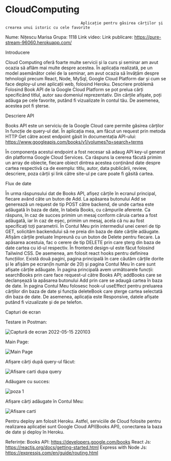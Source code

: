 # CloudComputing

                                     Aplicație pentru găsirea cărților și crearea unui istoric cu cele favorite

Nume: Nițescu Marisa
Grupa: 1118
Link video: 
Link publicare: https://pure-stream-96060.herokuapp.com/

Introducere

Cloud Computing oferă foarte multe servicii și la curs și seminar am avut ocazia să aflăm mai multe despre acestea. În aplicația realizată, pe un model asemănător celei de la seminar, am avut ocazia să învățăm despre tehnologii precum React, Node, MySql, Google Cloud Platform dar și cum se face deploy-ul unei aplicații web, folosind Heroku. 
Descriere problemă
Folosind Book API de la Google Cloud Platform se pot prelua cărți specificând titlul, autor sau domeniul reprezentativ. Din cărțile afișate, poți adăuga pe cele favorite, putând fi vizualizate în contul tău. De asemenea, acestea pot fi șterse.  

Descriere API

Books API este un serviciu de la Google Cloud care permite găsirea cărților în funcție de query-ul dat.
În aplicația mea, am făcut un request prin metoda HTTP Get către acest endpoint găsit în documentația API-ului:
https://www.googleapis.com/books/v1/volumes?q=search+terms

În componența acestui endpoint a fost necesar să adaug API key-ul generat din platforma Google Cloud Services. Ca răspuns la cererea făcută primim un array de obiecte, fiecare obiect dintrea acestea conținând date despre cartea respectivă ca de exemplu: titlu, autor, data publicării, review, descriere, poza cărții și link către site-ul pe care poate fi găsită cartea. 
  
Flux de date

În urma răspunsului dat de Books API, afișez cărțile în ecranul principal, fiecare având câte un buton de Add. La apăsarea butonului Add se generează un request de tip POST către backend, de unde cartea este adăugată în baza de date, în tabela Books, cu câmpurile aferente. 
Ca răspuns, în caz de succes primim un mesaj conform căruia cartea a fost adăugată, iar în caz de eșec, primim un mesaj, acela că nu au fost specificați toți parametrii. 
În Contul Meu prin intermediul unei cereri de tip GET, solicităm backendului să ne preia din baza de date cărțile adăugate. Afișăm cărțile preluate împreună cu un buton de Delete pentru fiecare. La apăsarea acestuia, fac o cerere de tip DELETE prin care șterg din baza de date cartea cu id-ul respectiv. 
În frontend design-ul este făcut folosind Tailwind CSS. De asemenea, am folosit react hooks pentru definirea funcțiilor. Există două pagini, pagina principală în care căutăm cărțile dorite și le afișăm pe ecran(în număr de 20) și pagina Contul Meu în care sunt afișate cărțile adăugate. 
În pagina principală avem următoarele funcții: searchBooks prin care face request-ul către Books API; addBooks care se declanșează la apăsarea butonului Add prin care se adaugă cartea în baza de date. 
În pagina Contul Meu folosesc hook-ul useEffect pentru preluarea cărților din baza de date și funcția deleteBook care șterge cartea selectată din baza de date. 
De asemenea, aplicația este Responsive, datele afișate putând fi vizualizate și de pe telefon.

Capturi de ecran

Testare in Postman:

![Captură de ecran 2022-05-15 220103](https://user-images.githubusercontent.com/104865221/168489559-de21cf77-0d30-428f-bcbf-d2a130b3952c.png)





Main Page:


![Main Page](https://user-images.githubusercontent.com/104865221/168485523-f0b9ef42-0f8e-4f89-8ec8-dc16f6c79ee6.png)









Afișare cărți după query-ul făcut:


![Afisare carti dupa query](https://user-images.githubusercontent.com/104865221/168485796-5a82aa42-a56b-413c-a711-153629ed7f86.png)




Adăugare cu succes:

![poza 1](https://user-images.githubusercontent.com/104865221/168485750-52634b58-5eab-41b4-88ab-c1dd7f944ae4.png)




Afișare cărți adăugate în Contul Meu:


![Afisare carti](https://user-images.githubusercontent.com/104865221/168485839-0bdb8fe4-0256-48b1-96be-f1b6d0fbf5a0.png)






Pentru deploy am folosit Heroku. 
Astfel, serviciile de Cloud folosite pentru realizarea aplicației sunt Google Cloud API(Books API), conectarea la baza de date și deploy în Heroku. 

Referințe:
Books API: https://developers.google.com/books
React Js: https://reactjs.org/docs/getting-started.html
Express with Node Js: https://expressjs.com/en/guide/routing.html





